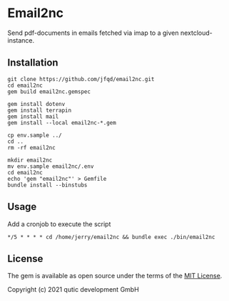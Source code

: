 # Email2nc

Send pdf-documents in emails fetched via imap to a given nextcloud-instance.

## Installation

```
git clone https://github.com/jfqd/email2nc.git
cd email2nc
gem build email2nc.gemspec

gem install dotenv
gem install terrapin
gem install mail
gem install --local email2nc-*.gem

cp env.sample ../
cd ..
rm -rf email2nc

mkdir email2nc
mv env.sample email2nc/.env
cd email2nc
echo 'gem "email2nc"' > Gemfile
bundle install --binstubs
```

## Usage

Add a cronjob to execute the script

```
*/5 * * * * cd /home/jerry/email2nc && bundle exec ./bin/email2nc
```

## License

The gem is available as open source under the terms of the [MIT License](https://opensource.org/licenses/MIT).

Copyright (c) 2021 qutic development GmbH